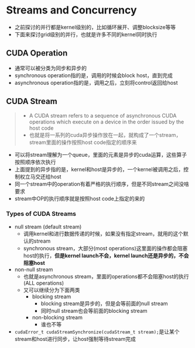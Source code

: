 # Streams and Concurrency
- 之前探讨的并行都是kernel级别的，比如循环展开、调整blocksize等等
- 下面来探讨grid级别的并行，也就是许多不同的kernel同时执行

## CUDA Operation
- 通常可以被分类为同步和异步的
- synchronous operation指的是，调用的时候会block host，直到完成
- asynchronous operation指的是，调用之后，立刻将control返回给host

## CUDA Stream
> - A CUDA stream refers to a sequence of asynchronous CUDA operations which execute on a device in the order issued by the host code
> - 也就是将一系列的cuda异步操作放在一起，就构成了一个stream，stream里面的操作按照host code指定的顺序来
- 可以将stream理解为一个queue，里面的元素是异步的cuda运算，这些算子按照顺序依次执行
- 上面提到的异步指的是，kernel和host是异步的，一个kernel被调用之后，控制权立马交还给host
- 同一个stream中的operation有着严格的执行顺序，但是不同stream之间没啥要求
- stream中OP的执行顺序就是按照host code上指定的来的
### Types of CUDA Streams
- null stream (default stream)
  - 调用kernel和进行数据传递的时候，如果没有指定stream，就用的这个默认的stream
  - synchronous stream，大部分(most operations)这里面的操作都会阻塞host的执行，**但是kernel launch不会，kernel launch还是异步的，不会阻塞host**
- non-null stream
  - 也就是asynchronous stream，里面的operations都不会阻塞host的执行(ALL operations)
  - 又可以继续分为下面两类
    - blocking stream
      - blocking stream是异步的，但是会等前面的null stream
      - 同时null stream也会等前面的blocking stream
    - non-blocking stream
      - 谁也不等
- `cudaError_t cudaStreamSynchronize(cudaStream_t stream);`是让某个stream和host进行同步，让host强制等待stream完成